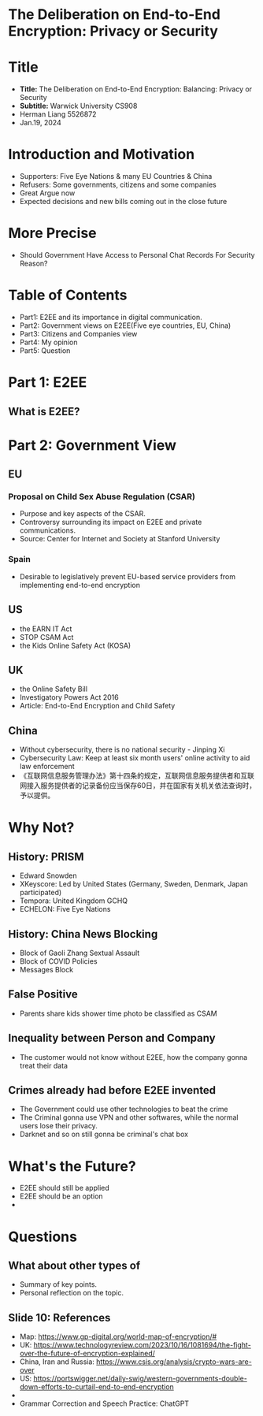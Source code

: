 # The Deliberation on End-to-End Encryption: Privacy or Security

# Title
- **Title:** The Deliberation on End-to-End Encryption: Balancing: Privacy or Security
- **Subtitle:** Warwick University CS908
- Herman Liang 5526872
- Jan.19, 2024

# Introduction and Motivation
- Supporters: Five Eye Nations & many EU Countries & China
- Refusers: Some governments, citizens and some companies
- Great Argue now
- Expected decisions and new bills coming out in the close future
# More Precise
- Should Government Have Access to Personal Chat Records For Security Reason? 
# Table of Contents
- Part1: E2EE and its importance in digital communication.
- Part2: Government views on E2EE(Five eye countries, EU, China)
- Part3: Citizens and Companies view
- Part4: My opinion
- Part5: Question
# Part 1: E2EE
## What is E2EE? 

# Part 2: Government View

## EU
### Proposal on Child Sex Abuse Regulation (CSAR)
- Purpose and key aspects of the CSAR.
- Controversy surrounding its impact on E2EE and private communications.
- Source: Center for Internet and Society at Stanford University
### Spain
- Desirable to legislatively prevent EU-based service providers from implementing end-to-end encryption
## US
- the EARN IT Act
- STOP CSAM Act
- the Kids Online Safety Act (KOSA)
## UK
- the Online Safety Bill
-  Investigatory Powers Act 2016 
- Article: End-to-End Encryption and Child Safety
## China
- Without cybersecurity, there is no national security - Jinping Xi
- Cybersecurity Law: Keep at least six month users' online activity to aid law enforcement
- 《互联网信息服务管理办法》第十四条的规定，互联网信息服务提供者和互联网接入服务提供者的记录备份应当保存60日，并在国家有关机关依法查询时，予以提供。
# Why Not? 
## History: PRISM
- Edward Snowden
- XKeyscore: Led by United States (Germany, Sweden, Denmark, Japan participated)
- Tempora: United Kingdom GCHQ
- ECHELON: Five Eye Nations
## History: China News Blocking
- Block of Gaoli Zhang Sextual Assault
- Block of COVID Policies
- Messages Block
## False Positive
- Parents share kids shower time photo be classified as CSAM
## Inequality between Person and Company
- The customer would not know without E2EE, how the company gonna treat their data
## Crimes already had before E2EE invented
- The Government could use other technologies to beat the crime
- The Criminal gonna use VPN and other softwares, while the normal users lose their privacy. 
- Darknet and so on still gonna be criminal's chat box

# What's the Future? 
- E2EE should still be applied
- E2EE should be an option
- 

# Questions
## What about other types of 
- Summary of key points.
- Personal reflection on the topic.

## Slide 10: References
- Map: https://www.gp-digital.org/world-map-of-encryption/#
- UK: https://www.technologyreview.com/2023/10/16/1081694/the-fight-over-the-future-of-encryption-explained/
- China, Iran and Russia: https://www.csis.org/analysis/crypto-wars-are-over
- US: https://portswigger.net/daily-swig/western-governments-double-down-efforts-to-curtail-end-to-end-encryption
- 
- Grammar Correction and Speech Practice: ChatGPT


